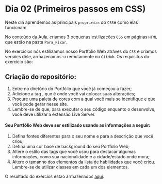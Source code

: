 # Dia 02 (Primeiros passos em CSS)

Neste dia aprendemos as principais `propriedas` do `CSS`e como elas funcionam.

No conteúdo da Aula, criamos 3 pequenas estilizações `CSS` em páginas `HTML` que estão na pasta `Para_Fixar`.

No exercícios nós estilizamos nosso Portfólio Web atráves do `CSS` e criamos versões dele, armazenamos-o remotamente no `GitHub`.
Os requisitos do exercício são:

## Criação do repositório:
1. Entre no diretório do Portfólio que você já começou a fazer;
2. Adicione a tag <style></style>, que é onde você vai colocar suas alterações;
3. Procure uma paleta de cores com a qual você mais se identifique e que você pode gerar nesse site.
4. Lembre-se de que, para executar o seu código enquanto o desenvolve, você deve utilizar a extensão Live Server.

#### Seu Portfólio Web deve ser estilizado usando as informações a seguir:
  1. Defina fontes diferentes para o seu nome e para a descrição que você criou;
  2. Defina uma cor base de background do seu Portfólio Web;
  3. Altere o estilo das tags que você usou para destacar algumas informações, como sua nacionalidade e a cidade/estado onde mora;
  4. Altere o tamanho dos elementos da lista de habilidades que você criou. Lembre-se de utilizar classes em cada um dos elementos.

O resultado do exércios estão armazenados [aqui](https://github.com/GuiiFernandes/GuiiFernandes.github.io/tree/primeiro-portfolio/).